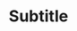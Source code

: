 ---
title: Subtitle

languages: 
  - name: English
    code: en
  - name: Spanish
    code: es
  - name: Kaqchikel
    code: cak
    
select:
  languages: "Select a language:"
  videos: "Select a video:"
  subtitles: "Select a subtitle:"
  empty: "Off"

videoTitle: Ep. 1
videoLanguage: cak

error: "The video you are trying to select does not exist in this language."
---